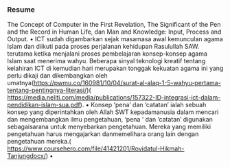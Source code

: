 ### Resume

The Concept of Computer in the First Revelation, The Significant of the Pen and the Record in Human Life, dan Man and Knowledge: Input, Process and Output.
•	ICT sudah digambarkan sejak masamasa awal kemunculan agama Islam dan diikuti pada proses perjalanan kehidupan Rasulullah SAW. terutama ketika menjalani proses pembelajaran konsep-konsep agama Islam saat menerima wahyu. Beberapa sinyal teknologi kreatif tentang kelahiran ICT di kemudian hari merupakan tonggak kekuatan agama ini yang perlu dikaji dan dikembangkan oleh umatnya(https://pwmu.co/160981/10/04/surat-al-alaq-1-5-wahyu-pertama-tentang-pentingnya-literasi/)( https://media.neliti.com/media/publications/157322-ID-integrasi-ict-dalam-pendidikan-islam-sua.pdf). 
•	Konsep ‘pena’ dan ‘catatan’ ialah sebuah konsep yang diperintahkan oleh Allah SWT kepadamanusia dalam mencari dan mengembangkan ilmu pengetahuan, ‘pena ’ dan ‘catatan’ digunakan sebagaisarana untuk menyebarkan pengetahuan. Mereka yang memiliki pengetahuan harus mengajarkan danmemelihara orang lain dengan pengetahuan mereka.( https://www.coursehero.com/file/41421201/Rovidatul-Hikmah-Tanjungdocx/)
•	

